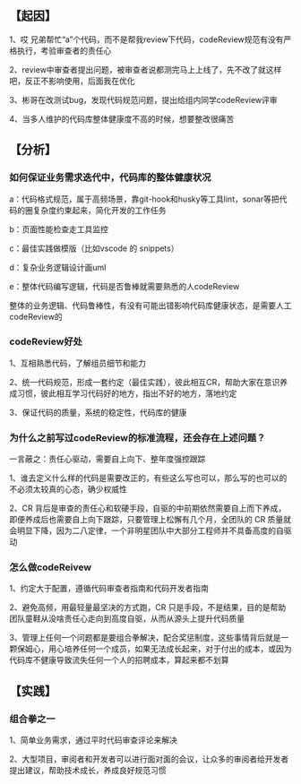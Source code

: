 <!--
 * @Date: 2021-12-06 18:00:41
 * @LastEditors: zhaoweixiang
 * @LastEditTime: 2021-12-06 18:00:42
 * @FilePath: /exercise/每周思考/2021-Q4/11-29～12-05--codeReview的一些心得.md
-->
## 【起因】

1、哎 兄弟帮忙“a”个代码，而不是帮我review下代码，codeReview规范有没有严格执行，考验审查者的责任心

2、review中审查者提出问题，被审查者说都测完马上上线了，先不改了就这样吧，反正不影响使用，后面我在优化

3、彬哥在改测试bug，发现代码规范问题，提出给组内同学codeReview评审

4、当多人维护的代码库整体健康度不高的时候，想要整改很痛苦



## 【分析】

### 如何保证业务需求迭代中，代码库的整体健康状况

  a：代码格式规范，属于高频场景，靠git-hook和husky等工具lint，sonar等把代码的圈复杂度约束起来，简化开发的工作任务

  b：页面性能检查走工具监控

  c：最佳实践做模版（比如vscode 的 snippets）

  d：复杂业务逻辑设计画uml

  e：整体代码编写逻辑，代码是否鲁棒就需要熟悉的人codeReview



整体的业务逻辑、代码鲁棒性，有没有可能出错影响代码库健康状态，是需要人工codeReview的



### codeReview好处

1、互相熟悉代码，了解组员细节和能力

2、统一代码规范，形成一套约定（最佳实践），彼此相互CR，帮助大家在意识养成习惯，彼此相互学习代码好的地方，指出不好的地方，落地约定

3、保证代码的质量，系统的稳定性，代码库的健康



### 为什么之前写过codeReview的标准流程，还会存在上述问题？

一言蔽之：责任心驱动，需要自上向下、整年度强控跟踪



1、谁去定义什么样的代码是需要改正的，有些这么写也可以，那么写的也可以的不必须太较真的心态，确少权威性

2、CR 背后是审查的责任心和软硬手段，自驱的中前期依然需要自上而下养成，即便养成后也需要自上向下跟踪，只要管理上松懈有几个月，全团队的 CR 质量就会明显下降，因为二八定律，一个非明星团队中大部分工程师并不具备高度的自驱动



### 怎么做codeReivew

1、约定大于配置，遵循代码审查者指南和代码开发者指南

2、避免高频，用最轻量最坚决的方式跑，CR 只是手段，不是结果，目的是帮助团队童鞋从没啥责任心走向到高度自驱，从而从源头上提升代码质量

3、管理上任何一个问题都是要组合拳解决，配合奖惩制度，这些事情背后就是一颗保姆心，用心培养任何一个成员，如果无法成长起来，对于付出的成本，或因为代码库不健康导致流失任何一个人的招聘成本，算起来都不划算



## 【实践】

### 组合拳之一

1、简单业务需求，通过平时代码审查评论来解决

2、大型项目，审阅者和开发者可以进行面对面的会议，让众多的审阅者给开发者提出建议，帮助技术成长，养成良好规范习惯
